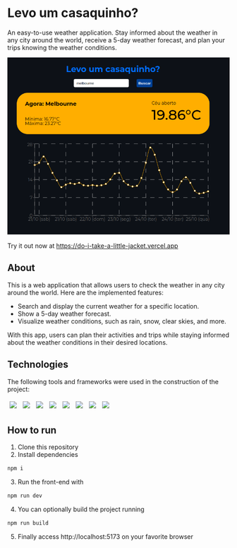 # Levo um casaquinho?

An easy-to-use weather application. Stay informed about the weather in any city around the world, receive a 5-day weather forecast, and plan your trips knowing the weather conditions.

<img src="./src/assets/projectImage.png" />

Try it out now at <a href="https://do-i-take-a-little-jacket.vercel.app" rel="noopener noreferrer">https://do-i-take-a-little-jacket.vercel.app</a>

## About

This is a web application that allows users to check the weather in any city around the world. Here are the implemented features:

- Search and display the current weather for a specific location.
- Show a 5-day weather forecast.
- Visualize weather conditions, such as rain, snow, clear skies, and more.

With this app, users can plan their activities and trips while staying informed about the weather conditions in their desired locations.

## Technologies
The following tools and frameworks were used in the construction of the project:<br>
<p>
  <img style='margin: 5px;' src='https://img.shields.io/badge/styled-components%20-%2320232a.svg?&style=for-the-badge&color=b8679e&logo=styled-components&logoColor=%3a3a3a'>
  <img style='margin: 5px;' src='https://img.shields.io/badge/axios%20-%2320232a.svg?&style=for-the-badge&color=informational'>
  <img style='margin: 5px;' src="https://img.shields.io/badge/react-app%20-%2320232a.svg?&style=for-the-badge&color=60ddf9&logo=react&logoColor=%2361DAFB"/>
  <img style='margin: 5px;' src="https://img.shields.io/badge/react_route%20-%2320232a.svg?&style=for-the-badge&logo=react&logoColor=%2361DAFB"/>
  <img style='margin: 5px;' src='https://img.shields.io/badge/react-icons%20-%2320232a.svg?&style=for-the-badge&color=f28dc7&logo=react-icons&logoColor=%2361DAFB'>
  <img style='margin: 5px;' src="https://img.shields.io/badge/react-input%20mask%20-%2320232a.svg?&style=for-the-badge&logo=react"/>
  <img style='margin: 5px;' src="https://img.shields.io/badge/react-text%20mask%20-%2320232a.svg?&style=for-the-badge&logo=react"/>
  <img style='margin: 5px;' src="https://img.shields.io/badge/text-mask%20addons%20-%2320232a.svg?&style=for-the-badge&logo=text-mask"/>
</p>

## How to run

1. Clone this repository
2. Install dependencies
```bash
npm i
```
3. Run the front-end with
```bash
npm run dev
```
4. You can optionally build the project running
```bash
npm run build
```
5. Finally access http://localhost:5173 on your favorite browser
